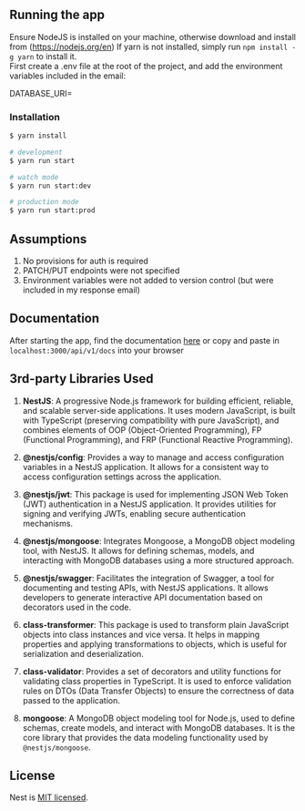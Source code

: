 ## Running the app

Ensure NodeJS is installed on your machine, otherwise download and install from (https://nodejs.org/en) If yarn is not installed, simply run `npm install -g yarn` to install it. <br>
First create a .env file at the root of the project, and add the environment variables included in the email:

DATABASE_URI=

### Installation

```bash
$ yarn install
```

```bash
# development
$ yarn run start

# watch mode
$ yarn run start:dev

# production mode
$ yarn run start:prod
```

## Assumptions
1. No provisions for auth is required
2. PATCH/PUT endpoints were not specified
3. Environment variables were not added to version control (but were included in my response email)

## Documentation

After starting the app, find the documentation [here](http://localhost:3000/api/v1/docs) or copy and paste in `localhost:3000/api/v1/docs` 
into your browser

## 3rd-party Libraries Used
1. **NestJS**: A progressive Node.js framework for building efficient, reliable, and scalable server-side applications. It uses modern JavaScript, is built with TypeScript (preserving compatibility with pure JavaScript), and combines elements of OOP (Object-Oriented Programming), FP (Functional Programming), and FRP (Functional Reactive Programming).

2. **@nestjs/config**: Provides a way to manage and access configuration variables in a NestJS application. It allows for a consistent way to access configuration settings across the application.

3. **@nestjs/jwt**: This package is used for implementing JSON Web Token (JWT) authentication in a NestJS application. It provides utilities for signing and verifying JWTs, enabling secure authentication mechanisms.

4. **@nestjs/mongoose**: Integrates Mongoose, a MongoDB object modeling tool, with NestJS. It allows for defining schemas, models, and interacting with MongoDB databases using a more structured approach.

5. **@nestjs/swagger**: Facilitates the integration of Swagger, a tool for documenting and testing APIs, with NestJS applications. It allows developers to generate interactive API documentation based on decorators used in the code.

6. **class-transformer**: This package is used to transform plain JavaScript objects into class instances and vice versa. It helps in mapping properties and applying transformations to objects, which is useful for serialization and deserialization.

7. **class-validator**: Provides a set of decorators and utility functions for validating class properties in TypeScript. It is used to enforce validation rules on DTOs (Data Transfer Objects) to ensure the correctness of data passed to the application.

8. **mongoose**: A MongoDB object modeling tool for Node.js, used to define schemas, create models, and interact with MongoDB databases. It is the core library that provides the data modeling functionality used by `@nestjs/mongoose`.


## License

Nest is [MIT licensed](LICENSE).
